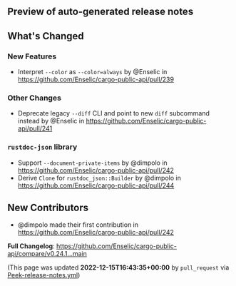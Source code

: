 ## Preview of auto-generated release notes
<!-- Release notes generated using configuration in .github/release.yml at main -->

## What's Changed
### New Features
* Interpret `--color` as `--color=always` by @Enselic in https://github.com/Enselic/cargo-public-api/pull/239
### Other Changes
* Deprecate legacy `--diff` CLI and point to new `diff` subcommand instead by @Enselic in https://github.com/Enselic/cargo-public-api/pull/241
### `rustdoc-json` library
* Support `--document-private-items` by @dimpolo in https://github.com/Enselic/cargo-public-api/pull/242
* Derive `Clone` for `rustdoc_json::Builder` by @dimpolo in https://github.com/Enselic/cargo-public-api/pull/244

## New Contributors
* @dimpolo made their first contribution in https://github.com/Enselic/cargo-public-api/pull/242

**Full Changelog**: https://github.com/Enselic/cargo-public-api/compare/v0.24.1...main


(This page was updated **2022-12-15T16:43:35+00:00** by `pull_request` via [Peek-release-notes.yml](https://github.com/Enselic/cargo-public-api/actions/runs/3706107840))
